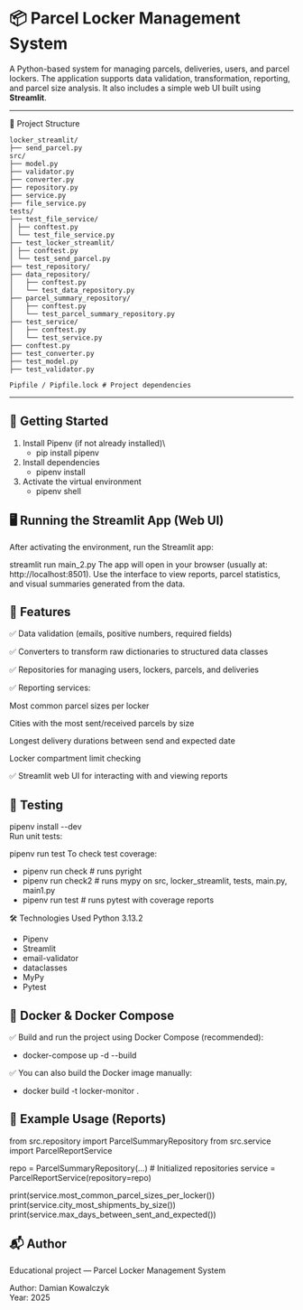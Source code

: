 # 📦 Parcel Locker Management System

A Python-based system for managing parcels, deliveries, users, and parcel lockers. The application supports data validation, transformation, reporting, and parcel size analysis. It also includes a simple web UI built using **Streamlit**.

---

📁 Project Structure
`````
locker_streamlit/ 
├── send_parcel.py
src/
├── model.py
├── validator.py
├── converter.py 
├── repository.py
├── service.py
├── file_service.py
tests/
├── test_file_service/
│ ├── conftest.py
│ └── test_file_service.py
├── test_locker_streamlit/
│ ├── conftest.py
│ └── test_send_parcel.py
├── test_repository/
├── data_repository/
│   ├── conftest.py
│   └── test_data_repository.py
├── parcel_summary_repository/
│   ├── conftest.py
│   └── test_parcel_summary_repository.py
├── test_service/
│   ├── conftest.py
│   └── test_service.py
├── conftest.py
├── test_converter.py
├── test_model.py
├── test_validator.py

Pipfile / Pipfile.lock # Project dependencies
`````
___

## 🚀 Getting Started

1. Install Pipenv (if not already installed)\
   - pip install pipenv
2. Install dependencies
   - pipenv install
3. Activate the virtual environment
   - pipenv shell

## 🖥️ Running the Streamlit App (Web UI)
After activating the environment, run the Streamlit app:

streamlit run main_2.py
The app will open in your browser (usually at: http://localhost:8501).
Use the interface to view reports, parcel statistics, and visual summaries generated from the data.

## 🧠 Features
✅ Data validation (emails, positive numbers, required fields)

✅ Converters to transform raw dictionaries to structured data classes

✅ Repositories for managing users, lockers, parcels, and deliveries

✅ Reporting services:

Most common parcel sizes per locker

Cities with the most sent/received parcels by size

Longest delivery durations between send and expected date

Locker compartment limit checking

✅ Streamlit web UI for interacting with and viewing reports

## 🧪 Testing
pipenv install --dev\
Run unit tests:

pipenv run test
To check test coverage:

- pipenv run check     # runs pyright
- pipenv run check2    # runs mypy on src, locker_streamlit, tests, main.py, main1.py
- pipenv run test      # runs pytest with coverage reports


🛠 Technologies Used
Python 3.13.2

- Pipenv
- Streamlit
- email-validator
- dataclasses
- MyPy
- Pytest

## 🐳  Docker & Docker Compose
✅ Build and run the project using Docker Compose (recommended):
- docker-compose up -d --build

✅ You can also build the Docker image manually:
- docker build -t locker-monitor .

## 📄 Example Usage (Reports)

from src.repository import ParcelSummaryRepository
from src.service import ParcelReportService

repo = ParcelSummaryRepository(...)  # Initialized repositories
service = ParcelReportService(repository=repo)

print(service.most_common_parcel_sizes_per_locker())
print(service.city_most_shipments_by_size())
print(service.max_days_between_sent_and_expected())

## 📬 Author
Educational project — Parcel Locker Management System

Author: Damian Kowalczyk
\
Year: 2025

